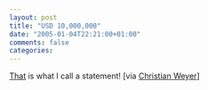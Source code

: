 ```yaml
---
layout: post
title: "USD 10,000,000"
date: "2005-01-04T22:21:00+01:00"
comments: false
categories: 
---
```


<p><a href="http://f1.racing-live.com/en/headlines/news/detail/050104215535.shtml">That</a> is what I call a statement! [via <a href="http://weblogs.asp.net/cweyer/archive/2005/01/04/346462.aspx">Christian Weyer</a>]</p>


